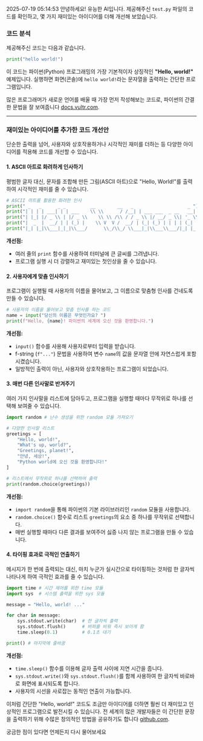 2025-07-19 05:14:53
안녕하세요! 유능한 AI입니다. 제공해주신 `test.py` 파일의 코드를 확인하고, 몇 가지 재미있는 아이디어를 더해 개선해 보았습니다.

### 코드 분석

제공해주신 코드는 다음과 같습니다.

```python
print("hello world!")
```

이 코드는 파이썬(Python) 프로그래밍의 가장 기본적이자 상징적인 **"Hello, world!"** 예제입니다. 실행하면 화면(콘솔)에 `hello world!`라는 문자열을 출력하는 간단한 프로그램입니다.

많은 프로그래머가 새로운 언어를 배울 때 가장 먼저 작성해보는 코드로, 파이썬의 간결한 문법을 잘 보여줍니다 [docs.vultr.com](https://docs.vultr.com/python/examples/print-hello-world).

---

### 재미있는 아이디어를 추가한 코드 개선안

단순한 출력을 넘어, 사용자와 상호작용하거나 시각적인 재미를 더하는 등 다양한 아이디어를 적용해 코드를 개선할 수 있습니다.

#### 1. ASCII 아트로 화려하게 인사하기

평범한 글자 대신, 문자를 조합해 만든 그림(ASCII 아트)으로 "Hello, World!"를 출력하여 시각적인 재미를 줄 수 있습니다.

```python
# ASCII 아트를 활용한 화려한 인사
print(" _   _      _ _         __        __   _                    _ ")
print("| | | | ___| | | ___    \\ \\      / /__| | ___ ___  _ __   __| |")
print("| |_| |/ _ \\ | |/ _ \\    \\ \\ /\\ / / _ \\ |/ __/ _ \\| '_ \\ / _` |")
print("|  _  |  __/ | | (_) |    \\ V  V /  __/ | (_| (_) | | | | (_| |")
print("|_| |_|\\___|_|_|\\___/      \\_/\\_/ \\___|_|\\___\\___/|_| |_|\\__,_|")

```
**개선점:**
*   여러 줄의 `print` 함수를 사용하여 터미널에 큰 글씨를 그려냅니다.
*   프로그램 실행 시 더 강렬하고 재미있는 첫인상을 줄 수 있습니다.

#### 2. 사용자에게 맞춤 인사하기

프로그램이 실행될 때 사용자의 이름을 물어보고, 그 이름으로 맞춤형 인사를 건네도록 만들 수 있습니다.

```python
# 사용자의 이름을 물어보고 맞춤 인사를 하는 코드
name = input("당신의 이름은 무엇인가요? ")
print(f"Hello, {name}! 파이썬의 세계에 오신 것을 환영합니다.")
```
**개선점:**
*   `input()` 함수를 사용해 사용자로부터 입력을 받습니다.
*   f-string (`f"..."`) 문법을 사용하여 변수 `name`의 값을 문자열 안에 자연스럽게 포함시켰습니다.
*   일방적인 출력이 아닌, 사용자와 상호작용하는 프로그램이 되었습니다.

#### 3. 매번 다른 인사말로 반겨주기

여러 가지 인사말을 리스트에 담아두고, 프로그램을 실행할 때마다 무작위로 하나를 선택해 보여줄 수 있습니다.

```python
import random # 난수 생성을 위한 random 모듈 가져오기

# 다양한 인사말 리스트
greetings = [
    "Hello, world!",
    "What's up, world?",
    "Greetings, planet!",
    "안녕, 세상!",
    "Python world에 오신 것을 환영합니다!"
]

# 리스트에서 무작위로 하나를 선택하여 출력
print(random.choice(greetings))
```
**개선점:**
*   `import random`을 통해 파이썬의 기본 라이브러리인 `random` 모듈을 사용합니다.
*   `random.choice()` 함수로 리스트 `greetings`의 요소 중 하나를 무작위로 선택합니다.
*   매번 실행할 때마다 다른 결과를 보여주어 싫증 나지 않는 프로그램을 만들 수 있습니다.

#### 4. 타이핑 효과로 극적인 연출하기

메시지가 한 번에 출력되는 대신, 마치 누군가 실시간으로 타이핑하는 것처럼 한 글자씩 나타나게 하여 극적인 효과를 줄 수 있습니다.

```python
import time # 시간 제어를 위한 time 모듈
import sys  # 시스템 출력을 위한 sys 모듈

message = "Hello, world! ..."

for char in message:
    sys.stdout.write(char)  # 한 글자씩 출력
    sys.stdout.flush()      # 버퍼를 비워 즉시 보이게 함
    time.sleep(0.1)         # 0.1초 대기

print() # 마지막에 줄바꿈
```
**개선점:**
*   `time.sleep()` 함수를 이용해 글자 출력 사이에 지연 시간을 줍니다.
*   `sys.stdout.write()`와 `sys.stdout.flush()`를 함께 사용하여 한 글자씩 바로바로 화면에 표시되도록 합니다.
*   사용자의 시선을 사로잡는 동적인 연출이 가능합니다.

이처럼 간단한 "Hello, world!" 코드도 조금만 아이디어를 더하면 훨씬 더 재미있고 인상적인 프로그램으로 발전시킬 수 있습니다. 전 세계의 많은 개발자들은 이 간단한 문장을 출력하기 위해 수많은 창의적인 방법을 공유하기도 합니다 [github.com](https://github.com/Goku-kun/1000-ways-to-print-hello-world-in-python).

궁금한 점이 있다면 언제든지 다시 물어보세요